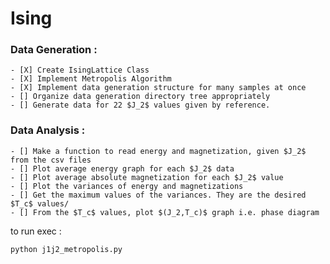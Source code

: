 # Ising

### Data Generation : 

    - [X] Create IsingLattice Class
    - [X] Implement Metropolis Algorithm
    - [X] Implement data generation structure for many samples at once
    - [] Organize data generation directory tree appropriately
    - [] Generate data for 22 $J_2$ values given by reference.

### Data Analysis : 
    - [] Make a function to read energy and magnetization, given $J_2$ from the csv files
    - [] Plot average energy graph for each $J_2$ data
    - [] Plot average absolute magnetization for each $J_2$ value
    - [] Plot the variances of energy and magnetizations
    - [] Get the maximum values of the variances. They are the desired $T_c$ values/
    - [] From the $T_c$ values, plot $(J_2,T_c)$ graph i.e. phase diagram
to run exec :

```shell
python j1j2_metropolis.py 
```
